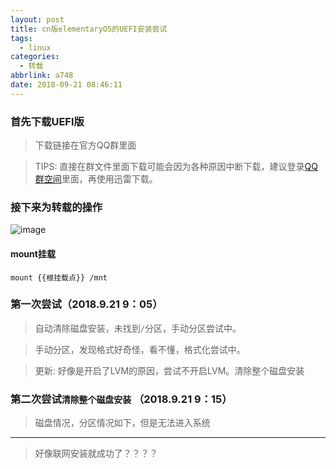 ```yaml
---
layout: post
title: cn版elementaryOS的UEFI安装尝试
tags:
  - linux
categories:
  - 转载
abbrlink: a748
date: 2018-09-21 08:46:11
---
```


### 首先下载UEFI版
> 下载链接在官方QQ群里面

> TIPS: 直接在群文件里面下载可能会因为各种原因中断下载，建议登录[QQ群空间](http://qun.qzone.qq.com)里面，再使用迅雷下载。

### 接下来为转载的操作
![image](https://thinkmoon.cn/images/1537491020573.png)
#### mount挂载
```
mount {{根挂载点}} /mnt
```

### 第一次尝试（2018.9.21 9：05）
> 自动清除磁盘安装，未找到`/`分区，手动分区尝试中。

>手动分区，发现格式好奇怪，看不懂，格式化尝试中。

> 更新: 好像是开启了LVM的原因，尝试不开启LVM。清除整个磁盘安装

 ### 第二次尝试`清除整个磁盘安装` （2018.9.21 9：15）
 > 磁盘情况，分区情况如下，但是无法进入系统
---
> 好像联网安装就成功了？？？？
